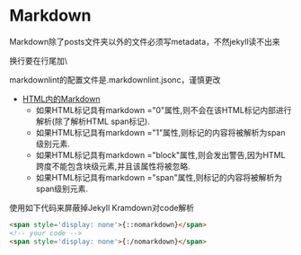 ---
---

# Markdown

Markdown除了posts文件夹以外的文件必须写metadata，不然jekyll读不出来

换行要在行尾加\\

markdownlint的配置文件是.markdownlint.jsonc，谨慎更改

+ [HTML内的Markdown](https://qa.1r1g.com/sf/ask/958011211/)
  + 如果HTML标记具有markdown ="0"属性,则不会在该HTML标记内部进行解析(除了解析HTML span标记).
  + 如果HTML标记具有markdown ="1"属性,则标记的内容将被解析为span级别元素.
  + 如果HTML标记具有markdown ="block"属性,则会发出警告,因为HTML跨度不能包含块级元素,并且该属性将被忽略.
  + 如果HTML标记具有markdown ="span"属性,则标记的内容将被解析为span级别元素.

使用如下代码来屏蔽掉Jekyll Kramdown对code解析

```html
<span style='display: none'>{::nomarkdown}</span>
<!-- your code -->
<span style='display: none'>{:/nomarkdown}</span>
```
